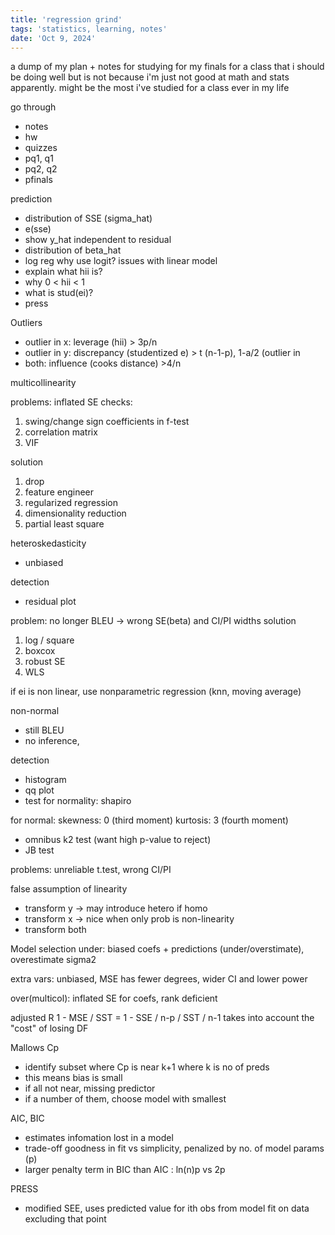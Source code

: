 ```yaml
---
title: 'regression grind'
tags: 'statistics, learning, notes'
date: 'Oct 9, 2024'
---
```


a dump of my plan + notes for studying for my finals for a class that i should be doing well but is not because i'm just not good at math and stats apparently. might be the most i've studied for a class ever in my life

go through

- notes
- hw
- quizzes
- pq1, q1
- pq2, q2
- pfinals

prediction

- distribution of SSE (sigma_hat)
- e(sse)
- show y_hat independent to residual
- distribution of beta_hat
- log reg why use logit? issues with linear model
- explain what hii is?
- why 0 < hii < 1
- what is stud(ei)?
- press

Outliers

- outlier in x: leverage (hii) > 3p/n
- outlier in y: discrepancy (studentized e) > t (n-1-p), 1-a/2 (outlier in
- both: influence (cooks distance) >4/n

multicollinearity

problems: inflated SE
checks:

1. swing/change sign coefficients in f-test
2. correlation matrix
3. VIF

solution

1. drop
2. feature engineer
3. regularized regression
4. dimensionality reduction
5. partial least square

heteroskedasticity

- unbiased

detection

- residual plot

problem: no longer BLEU -> wrong SE(beta) and CI/PI widths
solution

1. log / square
2. boxcox
3. robust SE
4. WLS

if ei is non linear, use nonparametric regression (knn, moving average)

non-normal

- still BLEU
- no inference,

detection

- histogram
- qq plot
- test for normality: shapiro

for normal:
skewness: 0 (third moment)
kurtosis: 3 (fourth moment)

- omnibus k2 test (want high p-value to reject)
- JB test

problems: unreliable t.test, wrong CI/PI

false assumption of linearity

- transform y -> may introduce hetero if homo
- transform x -> nice when only prob is non-linearity
- transform both

Model selection
under: biased coefs + predictions (under/overstimate), overestimate sigma2

extra vars: unbiased, MSE has fewer degrees, wider CI and lower power

over(multicol): inflated SE for coefs, rank deficient

adjusted R
1 - MSE / SST = 1 - SSE / n-p / SST / n-1
takes into account the "cost" of losing DF

Mallows Cp

- identify subset where Cp is near k+1 where k is no of preds
- this means bias is small
- if all not near, missing predictor
- if a number of them, choose model with smallest

AIC, BIC

- estimates infomation lost in a model
- trade-off goodness in fit vs simplicity, penalized by no. of model params (p)
- larger penalty term in BIC than AIC : ln(n)p vs 2p

PRESS

- modified SEE, uses predicted value for ith obs from model fit on data excluding that point
